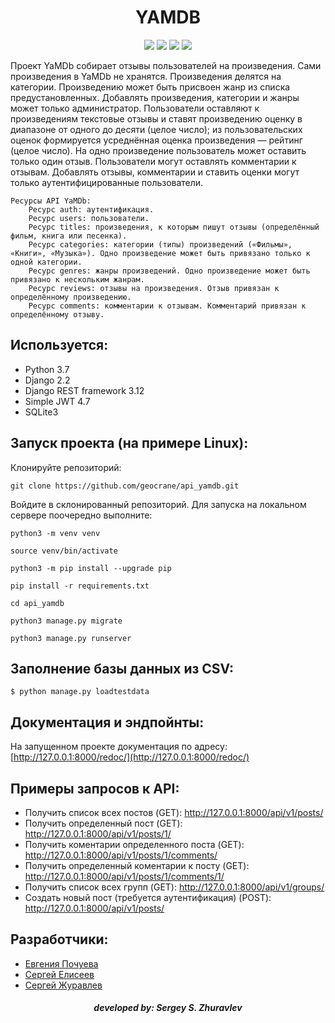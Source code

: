 <h1 align="center">YAMDB</h1>

<p align="center"><img src="https://img.shields.io/badge/made%20by-geocrane-green">
<img src=https://img.shields.io/badge/Python-%203.7-blue>
<img src=https://img.shields.io/badge/Django%20-%202.2.16-red>
<img src=https://img.shields.io/badge/DRF-%203.2.14-yellow>
</p>

Проект YaMDb собирает отзывы пользователей на произведения. Сами произведения в YaMDb не хранятся. Произведения делятся на категории. Произведению может быть присвоен жанр из списка предустановленных. Добавлять произведения, категории и жанры может только администратор.
Пользователи оставляют к произведениям текстовые отзывы и ставят произведению оценку в диапазоне от одного до десяти (целое число); из пользовательских оценок формируется усреднённая оценка произведения — рейтинг (целое число). На одно произведение пользователь может оставить только один отзыв.
Пользователи могут оставлять комментарии к отзывам. Добавлять отзывы, комментарии и ставить оценки могут только аутентифицированные пользователи.

```
Ресурсы API YaMDb:
    Ресурс auth: аутентификация.
    Ресурс users: пользователи.
    Ресурс titles: произведения, к которым пишут отзывы (определённый фильм, книга или песенка).
    Ресурс categories: категории (типы) произведений («Фильмы», «Книги», «Музыка»). Одно произведение может быть привязано только к одной категории.
    Ресурс genres: жанры произведений. Одно произведение может быть привязано к нескольким жанрам.
    Ресурс reviews: отзывы на произведения. Отзыв привязан к определённому произведению.
    Ресурс comments: комментарии к отзывам. Комментарий привязан к определённому отзыву.
```


## Используется:
+ Python 3.7
+ Django 2.2
+ Django REST framework 3.12
+ Simple JWT 4.7
+ SQLite3


## Запуск проекта (на примере Linux):
Клонируйте репозиторий:
```
git clone https://github.com/geocrane/api_yamdb.git
```
Войдите в склонированный репозиторий.
Для запуска на локальном сервере поочередно выполните:
```
python3 -m venv venv
```
```
source venv/bin/activate
```
```
python3 -m pip install --upgrade pip
```
```
pip install -r requirements.txt
```
```
cd api_yamdb
```
```
python3 manage.py migrate
```
```
python3 manage.py runserver
```


## Заполнение базы данных из CSV:
```
$ python manage.py loadtestdata
```

## Документация и эндпойнты:
На запущенном проекте документация по адресу:
[http://127.0.0.1:8000/redoc/](http://127.0.0.1:8000/redoc/)

## Примеры запросов к API:
+ Получить список всех постов (GET): http://127.0.0.1:8000/api/v1/posts/
+ Получить определенный пост (GET): http://127.0.0.1:8000/api/v1/posts/1/
+ Получить коментарии определенного поста (GET): http://127.0.0.1:8000/api/v1/posts/1/comments/
+ Получить определенный коментарии к посту (GET): http://127.0.0.1:8000/api/v1/posts/1/comments/1/
+ Получить список всех групп (GET): http://127.0.0.1:8000/api/v1/groups/
+ Создать новый пост (требуется аутентификация) (POST): http://127.0.0.1:8000/api/v1/posts/

## Разработчики:
+ [Евгения Почуева](https://github.com/Eugen-bal)
+ [Сергей Елисеев](https://github.com/Serge170)
+ [Сергей Журавлев](https://github.com/geocrane)

<h5 align="center">developed by: Sergey S. Zhuravlev</h5>
